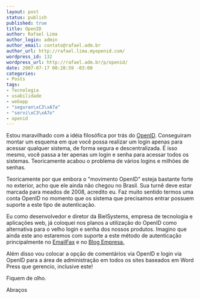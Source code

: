 ```yaml
--- 
layout: post
status: publish
published: true
title: OpenID
author: Rafael Lima
author_login: admin
author_email: contato@rafael.adm.br
author_url: http://rafael.lima.myopenid.com/
wordpress_id: 132
wordpress_url: http://rafael.adm.br/p/openid/
date: 2007-07-17 00:28:59 -03:00
categories: 
- Posts
tags: 
- Tecnologia
- usabilidade
- webapp
- "seguran\xC3\xA7a"
- "servi\xC3\xA7o"
- openid
---
```

Estou maravilhado com a idéia filosófica por trás do <a href="http://openid.net">OpenID</a>.
Conseguiram montar um esquema em que você possa realizar um login apenas para acessar qualquer sistema, de forma segura e descentralizada. É isso mesmo, você passa a ter apenas um login e senha para acessar todos os sistemas. Teoricamente acabou o problema de vários logins e milhões de senhas.

Teoricamente por que embora o "movimento OpenID" esteja bastante forte no exterior, acho que ele ainda não chegou no Brasil. Sua turnê deve estar marcada para meados de 2008, acredito eu.
Faz muito sentido termos uma conta OpenID no momento que os sistema que precisamos entrar possuem suporte a este tipo de autenticação.

Eu como desenvolvedor e diretor da BielSystems, empresa de tecnologia e aplicações web, já coloquei nos planos a utilização do OpenID como alternativa para o velho login e senha dos nossos produtos. Imagino que ainda este ano estaremos com suporte a este método de autenticação principalmente no <a href="http://emailfax.com.br">EmailFax</a> e no <a href="http://blogempresa.com.br">Blog Empresa.</a>

Além disso vou colocar a opção de comentários via OpenID e login via OpenID para a área de administração em todos os sites baseados em Word Press que gerencio, inclusive este!

Fiquem de olho.

Abraços
